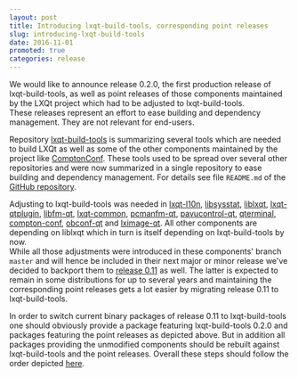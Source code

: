 ```yaml
---
layout: post
title: Introducing lxqt-build-tools, corresponding point releases
slug: introducing-lxqt-build-tools
date: 2016-11-01
promoted: true
categories: release
---
```


We would like to announce release 0.2.0, the first production release of lxqt-build-tools, as well as point releases of those components maintained by the LXQt project which had to be adjusted to lxqt-build-tools.   
These releases represent an effort to ease building and dependency management. They are not relevant for end-users.   


Repository [lxqt-build-tools](https://github.com/lxde/lxqt-build-tools) is summarizing several tools which are needed to build LXQt as well as some of the other components maintained by the project like [ComptonConf](https://github.com/lxde/compton-conf). These tools used to be spread over several other repositories and were now summarized in a single repository to ease building and dependency management. For details see file `README.md` of the [GitHub repository](https://github.com/lxde/lxqt-build-tools).   

Adjusting to lxqt-build-tools was needed in [lxqt-l10n](https://github.com/lxde/lxqt-l10n), [libsysstat](https://github.com/lxde/libsysstat), [liblxqt](https://github.com/lxde/liblxqt), [lxqt-qtplugin](https://github.com/lxde/lxqt-qtplugin), [libfm-qt](https://github.com/lxde/libfm-qt), [lxqt-common](https://github.com/lxde/lxqt-common), [pcmanfm-qt](https://github.com/lxde/pcmanfm-qt), [pavucontrol-qt](https://github.com/lxde/pavucontrol-qt), [qterminal](https://github.com/lxde/qterminal), [compton-conf](https://github.com/lxde/compton-conf), [obconf-qt](https://github.com/lxde/obconf-qt) and [lximage-qt](https://github.com/lxde/lximage-qt). All other components are depending on liblxqt which in turn is itself depending on lxqt-build-tools by now.   
While all those adjustments were introduced in these components' branch `master` and will hence be included in their next major or minor release we've decided to backport them to [release 0.11](http://lxqt.org/release/2016/09/24/lxqt-011-et-al/) as well. The latter is expected to remain in some distributions for up to several years and maintaining the corresponding point releases gets a lot easier by migrating release 0.11 to lxqt-build-tools.   

In order to switch current binary packages of release 0.11 to lxqt-build-tools one should obviously provide a package featuring lxqt-build-tools 0.2.0 and packages featuring the point releases as depicted above. But in addition all packages providing the unmodified components should be rebuilt against lxqt-build-tools and the point releases. Overall these steps should follow the order depicted [here](https://github.com/lxde/lxqt/wiki/Building-from-source#compiling).   
